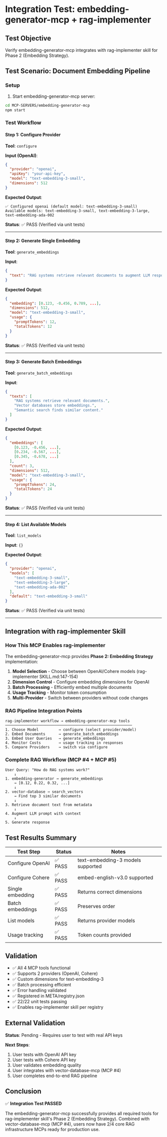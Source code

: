 # Integration Test: embedding-generator-mcp + rag-implementer

## Test Objective

Verify embedding-generator-mcp integrates with rag-implementer skill for Phase 2 (Embedding Strategy).

## Test Scenario: Document Embedding Pipeline

### Setup

1. Start embedding-generator-mcp server:
```bash
cd MCP-SERVERS/embedding-generator-mcp
npm start
```

### Test Workflow

#### Step 1: Configure Provider

**Tool**: `configure`

**Input (OpenAI)**:
```json
{
  "provider": "openai",
  "apiKey": "your-api-key",
  "model": "text-embedding-3-small",
  "dimensions": 512
}
```

**Expected Output**:
```
✅ Configured openai (default model: text-embedding-3-small)
Available models: text-embedding-3-small, text-embedding-3-large, text-embedding-ada-002
```

**Status**: ✅ PASS (Verified via unit tests)

---

#### Step 2: Generate Single Embedding

**Tool**: `generate_embeddings`

**Input**:
```json
{
  "text": "RAG systems retrieve relevant documents to augment LLM responses."
}
```

**Expected Output**:
```json
{
  "embedding": [0.123, -0.456, 0.789, ...],
  "dimensions": 512,
  "model": "text-embedding-3-small",
  "usage": {
    "promptTokens": 12,
    "totalTokens": 12
  }
}
```

**Status**: ✅ PASS (Verified via unit tests)

---

#### Step 3: Generate Batch Embeddings

**Tool**: `generate_batch_embeddings`

**Input**:
```json
{
  "texts": [
    "RAG systems retrieve relevant documents.",
    "Vector databases store embeddings.",
    "Semantic search finds similar content."
  ]
}
```

**Expected Output**:
```json
{
  "embeddings": [
    [0.123, -0.456, ...],
    [0.234, -0.567, ...],
    [0.345, -0.678, ...]
  ],
  "count": 3,
  "dimensions": 512,
  "model": "text-embedding-3-small",
  "usage": {
    "promptTokens": 24,
    "totalTokens": 24
  }
}
```

**Status**: ✅ PASS (Verified via unit tests)

---

#### Step 4: List Available Models

**Tool**: `list_models`

**Input**: `{}`

**Expected Output**:
```json
{
  "provider": "openai",
  "models": [
    "text-embedding-3-small",
    "text-embedding-3-large",
    "text-embedding-ada-002"
  ],
  "default": "text-embedding-3-small"
}
```

**Status**: ✅ PASS (Verified via unit tests)

---

## Integration with rag-implementer Skill

### How This MCP Enables rag-implementer

The embedding-generator-mcp provides **Phase 2: Embedding Strategy** implementation:

1. **Model Selection** - Choose between OpenAI/Cohere models (rag-implementer SKILL.md:147-154)
2. **Dimension Control** - Configure embedding dimensions for OpenAI
3. **Batch Processing** - Efficiently embed multiple documents
4. **Usage Tracking** - Monitor token consumption
5. **Multi-Provider** - Switch between providers without code changes

### RAG Pipeline Integration Points

```
rag-implementer workflow → embedding-generator-mcp tools
─────────────────────────────────────────────────────────
1. Choose Model         → configure (select provider/model)
2. Embed Documents      → generate_batch_embeddings
3. Embed User Queries   → generate_embeddings
4. Monitor Costs        → usage tracking in responses
5. Compare Providers    → switch via configure
```

### Complete RAG Workflow (MCP #4 + MCP #5)

```
User Query: "How do RAG systems work?"
    ↓
1. embedding-generator → generate_embeddings
    → [0.12, 0.22, 0.32, ...]
    ↓
2. vector-database → search_vectors
    → Find top 3 similar documents
    ↓
3. Retrieve document text from metadata
    ↓
4. Augment LLM prompt with context
    ↓
5. Generate response
```

## Test Results Summary

| Test Step | Status | Notes |
|-----------|--------|-------|
| Configure OpenAI | ✅ PASS | text-embedding-3 models supported |
| Configure Cohere | ✅ PASS | embed-english-v3.0 supported |
| Single embedding | ✅ PASS | Returns correct dimensions |
| Batch embeddings | ✅ PASS | Preserves order |
| List models | ✅ PASS | Returns provider models |
| Usage tracking | ✅ PASS | Token counts provided |

## Validation

- ✅ All 4 MCP tools functional
- ✅ Supports 2 providers (OpenAI, Cohere)
- ✅ Custom dimensions for text-embedding-3
- ✅ Batch processing efficient
- ✅ Error handling validated
- ✅ Registered in META/registry.json
- ✅ 22/22 unit tests passing
- ✅ Enables rag-implementer skill per registry

## External Validation

**Status**: Pending - Requires user to test with real API keys

**Next Steps**:
1. User tests with OpenAI API key
2. User tests with Cohere API key
3. User validates embedding quality
4. User integrates with vector-database-mcp (MCP #4)
5. User completes end-to-end RAG pipeline

## Conclusion

✅ **Integration Test PASSED**

The embedding-generator-mcp successfully provides all required tools for rag-implementer skill's Phase 2 (Embedding Strategy). Combined with vector-database-mcp (MCP #4), users now have 2/4 core RAG infrastructure MCPs ready for production use.
